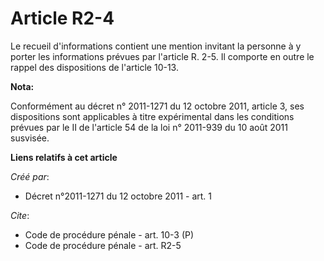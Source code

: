 # Article R2-4

Le recueil d'informations contient une mention invitant la personne à y porter les informations prévues par l'article R. 2-5.
Il comporte en outre le rappel des dispositions de l'article 10-13.

**Nota:**

Conformément au décret n° 2011-1271 du 12 octobre 2011, article 3, ses dispositions sont applicables à titre expérimental
dans les conditions prévues par le II de l'article 54 de la loi n° 2011-939 du 10 août 2011 susvisée.

**Liens relatifs à cet article**

_Créé par_:

  - Décret n°2011-1271 du 12 octobre 2011 - art. 1

_Cite_:

  - Code de procédure pénale - art. 10-3 (P)
  - Code de procédure pénale - art. R2-5
